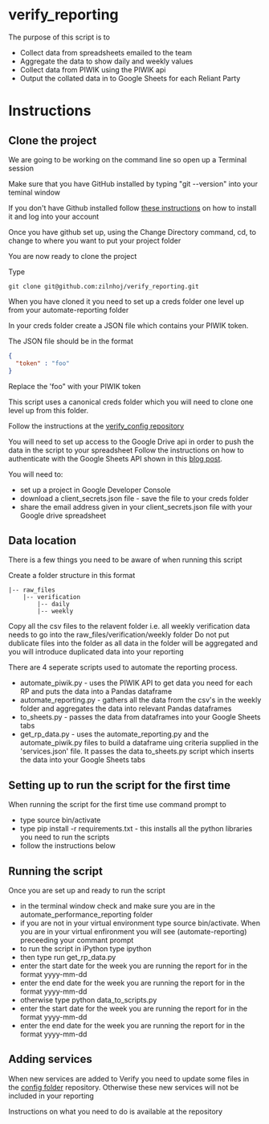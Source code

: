 # verify_reporting

The purpose of this script is to

- Collect data from spreadsheets emailed to the team
- Aggregate the data to show daily and weekly values
- Collect data from PIWIK using the PIWIK api
- Output the collated data in to Google Sheets for each Reliant Party

# Instructions

## Clone the project

We are going to be working on the command line so open up a Terminal session 

Make sure that you have GitHub installed by typing "git --version" into your teminal window

If you don't have Github installed follow [these instructions](https://help.github.com/articles/set-up-git/) on how to install it and log into your account 

Once you have github set up, using the Change Directory command, cd, to change to where you want to put your project folder

You are now ready to clone the project

Type 
```
git clone git@github.com:zilnhoj/verify_reporting.git
```

When you have cloned it you need to set up a creds folder one level up from your automate-reporting folder

In your creds folder create a JSON file which contains your PIWIK token.

The JSON file should be in the format

```JSON
{
  "token" : "foo"
} 
```
Replace the 'foo" with your PIWIK token

This script uses a canonical creds folder which you will need to clone one level up from this folder.

Follow the instructions at the [verify_config repository](https://github.com/zilnhoj/verify_config_files) 

You will need to set up access to the Google Drive api in order to push the data in the script to your spreadsheet
Follow the instructions on how to authenticate with the Google Sheets API shown in this [blog post](http://pbpython.com/pandas-google-forms-part1.html).

You will need to:

- set up a project in Google Developer Console
- download a client_secrets.json file - save the file to your creds folder
- share the email address given in your client_secrets.json file with your Google drive spreadsheet


## Data location

There is a few things you need to be aware of when running this script

Create a folder structure in this format 
```
|-- raw_files
	|-- verification
		|-- daily
		|-- weekly
```

Copy all the csv files to the relavent folder i.e. all weekly verification data needs to go into the raw_files/verification/weekly folder
Do not put dublicate files into the folder as all data in the folder will be aggregated and you will introduce duplicated data into your reporting

There are 4 seperate scripts used to automate the reporting process.

- automate_piwik.py - uses the PIWIK API to get data you need for each RP and puts the data into a Pandas dataframe
- automate_reporting.py - gathers all the data from the csv's in the weekly folder and aggregates the data into relevant Pandas dataframes
- to_sheets.py - passes the data from dataframes into your Google Sheets tabs
- get_rp_data.py - uses the automate_reporting.py and the automate_piwik.py files to build a dataframe uing criteria supplied in the 'services.json' file.  It passes the data to_sheets.py script which inserts the data into your Google Sheets tabs

## Setting up to run the script for the first time

When running the script for the first time use command prompt to 

- type source bin/activate
- type pip install -r requirements.txt - this installs all the python libraries you need to run the scripts
- follow the instructions below

## Running the script

Once you are set up and ready to run the script

- in the terminal window check and make sure you are in the automate_performance_reporting folder
- if you are not in your virtual environment type source bin/activate. When you are in your virtual enfironment you will see (automate-reporting) preceeding your commant prompt
- to run the script in iPython type ipython
- then type run get_rp_data.py
- enter the start date for the week you are running the report for in the format yyyy-mm-dd
- enter the end date for the week you are running the report for in the format yyyy-mm-dd
- otherwise type python data_to_scripts.py
- enter the start date for the week you are running the report for in the format yyyy-mm-dd
- enter the end date for the week you are running the report for in the format yyyy-mm-dd

## Adding services 

When new services are added to Verify you need to update some files in the [config folder](https://github.com/zilnhoj/verify_config_files) repository.  Otherwise these new services will not be included in your reporting

Instructions on what you need to do is available at the repository 

